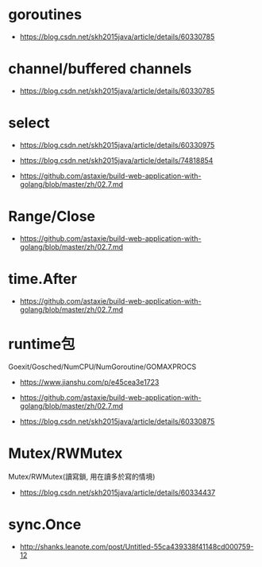 
# goroutines

- https://blog.csdn.net/skh2015java/article/details/60330785

# channel/buffered channels

- https://blog.csdn.net/skh2015java/article/details/60330785

# select

- https://blog.csdn.net/skh2015java/article/details/60330975

- https://blog.csdn.net/skh2015java/article/details/74818854

- https://github.com/astaxie/build-web-application-with-golang/blob/master/zh/02.7.md

# Range/Close

- https://github.com/astaxie/build-web-application-with-golang/blob/master/zh/02.7.md
  
# time.After

- https://github.com/astaxie/build-web-application-with-golang/blob/master/zh/02.7.md

# runtime包

Goexit/Gosched/NumCPU/NumGoroutine/GOMAXPROCS

- https://www.jianshu.com/p/e45cea3e1723

- https://github.com/astaxie/build-web-application-with-golang/blob/master/zh/02.7.md

- https://blog.csdn.net/skh2015java/article/details/60330875

# Mutex/RWMutex

Mutex/RWMutex(讀寫鎖, 用在讀多於寫的情境)

- https://blog.csdn.net/skh2015java/article/details/60334437

# sync.Once

- http://shanks.leanote.com/post/Untitled-55ca439338f41148cd000759-12

<!-- 
TODO

https://golang.org/pkg/sync/
把裡面還沒用過的在詳細確認

多個 goroutine時如何讓某些 goroutine優先執行, 例如用來收數據的 goroutine就需要優先權較高

https://gocn.vip/question/1378
https://www.cnblogs.com/dearplain/p/8276138.html

goroutine和 內部怎處理的?為什麼不能稱之為Thread?
https://github.com/k2huang/blogpost/blob/master/golang/%E5%B9%B6%E5%8F%91%E7%BC%96%E7%A8%8B/%E5%B9%B6%E5%8F%91%E6%9C%BA%E5%88%B6/Go%E5%B9%B6%E5%8F%91%E6%9C%BA%E5%88%B6.md

func sync.NewCond(l lock) * Cond
Wait
Signal
Broadcast

sync/atomic包如何運用

sync.WaitGroup

sync.Pool

sync/Map 併發的集合?

-->